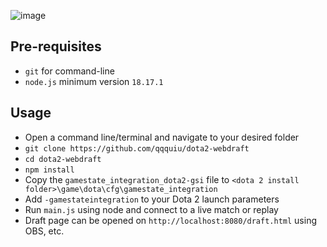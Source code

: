![image](https://github.com/qqquiu/dota2-webdraft/assets/13590967/5ae7c31f-2394-43de-8caa-649b7c53e350)

## Pre-requisites
- `git` for command-line
- `node.js` minimum version `18.17.1`

## Usage
- Open a command line/terminal and navigate to your desired folder
- `git clone https://github.com/qqquiu/dota2-webdraft`
- `cd dota2-webdraft`
- `npm install`
- Copy the `gamestate_integration_dota2-gsi` file to `<dota 2 install folder>\game\dota\cfg\gamestate_integration`
- Add `-gamestateintegration` to your Dota 2 launch parameters
- Run `main.js` using node and connect to a live match or replay
- Draft page can be opened on `http://localhost:8080/draft.html` using OBS, etc.
